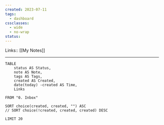 ```yaml
---
created: 2023-07-11
tags:
  - dashboard
cssclasses:
  - wide
  - no-wrap
status:
---
```

Links:: [[My Notes]]

---

```dataview
TABLE 
	status AS Status, 
	note AS Note, 
	tags AS Tags, 
	created AS Created, 
	date(today) -created AS Time, 
	Links
	
FROM "0. Inbox"

SORT choice(created, created, "") ASC
// SORT choice(!created, created, created) DESC

LIMIT 20
```

